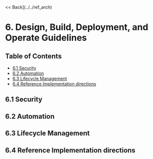 << Back](../../ref_arch)

# 6. Design, Build, Deployment, and Operate Guidelines

## Table of Contents
* [6.1 Security](#6.1)
* [6.2 Automation](#6.2)
* [6.3 Lifecycle Management](#6.3)
* [6.4 Reference Implementation directions](#6.4)

<a name="6.1"></a>
## 6.1 Security

<a name="6.2"></a>
## 6.2 Automation

<a name="6.3"></a>
## 6.3 Lifecycle Management

<a name="6.4"></a>
## 6.4 Reference Implementation directions